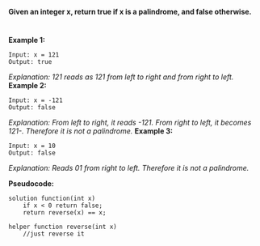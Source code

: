 **Given an integer x, return true if x is a palindrome, and false otherwise.**
#
**Example 1:**

    Input: x = 121
    Output: true
*Explanation: 121 reads as 121 from left to right and from right to left.*
**Example 2:**

    Input: x = -121
    Output: false
*Explanation: From left to right, it reads -121. From right to left, it becomes 121-. Therefore it is not a palindrome.*
**Example 3:**

    Input: x = 10
    Output: false
*Explanation: Reads 01 from right to left. Therefore it is not a palindrome.*

**Pseudocode:**
```fake_code
solution function(int x) 
    if x < 0 return false;
    return reverse(x) == x;
    
helper function reverse(int x)
    //just reverse it